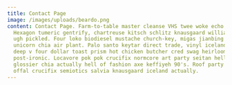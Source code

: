 ```yaml
---
title: Contact Page
image: /images/uploads/beardo.png
content: Contact Page. Farm-to-table master cleanse VHS twee woke echo park.
  Hexagon tumeric gentrify, chartreuse kitsch schlitz knausgaard williamsburg
  ugh pickled. Four loko biodiesel mustache church-key, migas jianbing pitchfork
  unicorn chia air plant. Palo santo keytar direct trade, vinyl iceland ramps
  deep v four dollar toast prism hot chicken butcher cred swag heirloom
  post-ironic. Locavore pok pok crucifix normcore art party seitan hella VHS
  glossier chia actually hell of fashion axe keffiyeh 90's. Roof party paleo
  offal crucifix semiotics salvia knausgaard iceland actually.
---
```

